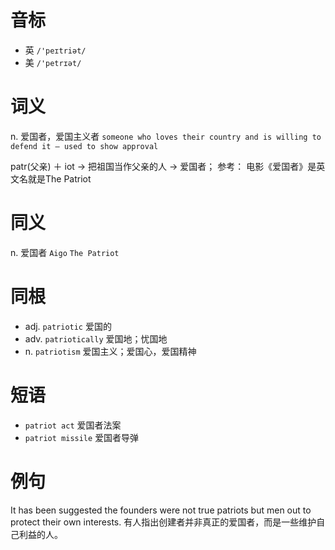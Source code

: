 # 音标

- 英 `/'peɪtriət/`
- 美 `/'petrɪət/`

# 词义

n. 爱国者，爱国主义者
`someone who loves their country and is willing to defend it – used to show approval`



patr(父亲) ＋ iot → 把祖国当作父亲的人 → 爱国者； 参考： 电影《爱国者》是英文名就是The Patriot

# 同义

n. 爱国者
`Aigo` `The Patriot`

# 同根

- adj. `patriotic` 爱国的
- adv. `patriotically` 爱国地；忧国地
- n. `patriotism` 爱国主义；爱国心，爱国精神

# 短语

- `patriot act` 爱国者法案
- `patriot missile` 爱国者导弹

# 例句

It has been suggested the founders were not true patriots but men out to protect their own interests.
有人指出创建者并非真正的爱国者，而是一些维护自己利益的人。



